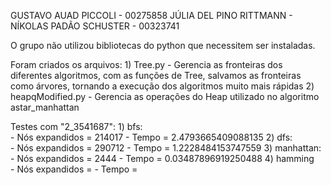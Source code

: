 GUSTAVO AUAD PICCOLI - 00275858
JÚLIA DEL PINO RITTMANN - 
NÍKOLAS PADÃO SCHUSTER - 00323741

O grupo não utilizou bibliotecas do python que necessitem ser instaladas. 

Foram criados os arquivos:
    1) Tree.py - Gerencia as fronteiras dos diferentes algoritmos, com as funções de Tree, salvamos as fronteiras como árvores, tornando a execução dos algoritmos muito mais rápidas
    2) heapqModified.py - Gerencia as operações do Heap utilizado no algoritmo astar_manhattan


Testes com "2_3541687":
    1) bfs:         
        - Nós expandidos = 214017
        - Tempo = 2.4793665409088135
    2) dfs:         
        - Nós expandidos = 290712
        - Tempo = 1.2228484153747559
    3) manhattan:   
        - Nós expandidos = 2444
        - Tempo = 0.03487896919250488
    4) hamming      
        - Nós expandidos = 
        - Tempo = 
